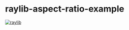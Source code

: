 # raylib-aspect-ratio-example

[![raylib](https://www.raylib.com/common/img/raylib_logo.png)](https://www.raylib.com/)
